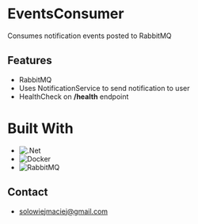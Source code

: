# EventsConsumer

Consumes notification events posted to RabbitMQ

## Features

- RabbitMQ
- Uses NotificationService to send notification to user
- HealthCheck on **/health** endpoint

# Built With

* ![.Net](https://img.shields.io/badge/.NET-5C2D91?style=for-the-badge&logo=.net&logoColor=white)
* ![Docker](https://img.shields.io/badge/docker-%230db7ed.svg?style=for-the-badge&logo=docker&logoColor=white)
* ![RabbitMQ](https://img.shields.io/badge/rabbitmq-%23FF6600.svg?&style=for-the-badge&logo=rabbitmq&logoColor=white)

## Contact

- solowiejmaciej@gmail.com